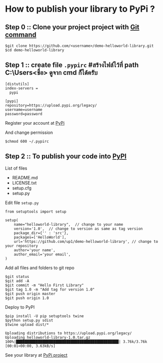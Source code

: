 # How to publish your library to PyPi ?

## Step 0 :: Clone your project project with [Git command](https://git-scm.com/)
```
$git clone https://github.com/<username>/demo-helloworld-library.git
$cd demo-helloworld-library
```

## Step 1 :: create file `.pypirc` #สร้างไฟล์ไว้ที่ path C:\Users\<ชื่อ> ดูจาก cmd ก็ได้ครับ 

```
[distutils]
index-servers =
  pypi

[pypi]
repository=https://upload.pypi.org/legacy/
username=username
password=password
```

Register your account at [PyPi](https://pypi.org/)

And change permission

```
$chmod 600 ~/.pypirc
```

## Step 2 :: To publish your code into [PyPI](https://pypi.org/)
List of files
* README.md
* LICENSE.txt
* setup.cfg
* setup.py

Edit file `setup.py`
```
from setuptools import setup

setup(
    name="helloworld-library",  // change to your name
    version='1.0',  // change to version as same as tag version
    package_dir={'' : 'src'},
    packages=['HelloWorld'],
    url='https://github.com/up1/demo-helloworld-library', // change to your repository
    author='your name', 
    author_email='your email',
)

```

Add all files and folders to git repo
```
$git status
$git add -A
$git commit -m "Hello First Library"
$git tag 1.0 -m "Add tag for version 1.0"
$git push origin master
$git push origin 1.0
```

Deploy to PyPI
```
$pip install -U pip setuptools twine
$python setup.py sdist
$twine upload dist/*

Uploading distributions to https://upload.pypi.org/legacy/
Uploading helloworld-library-1.0.tar.gz
100%|███████████████████████████████████████████████| 3.76k/3.76k [00:01<00:00, 3.63kB/s]
```

See your library at [PyPi project](https://pypi.org/manage/projects/)
